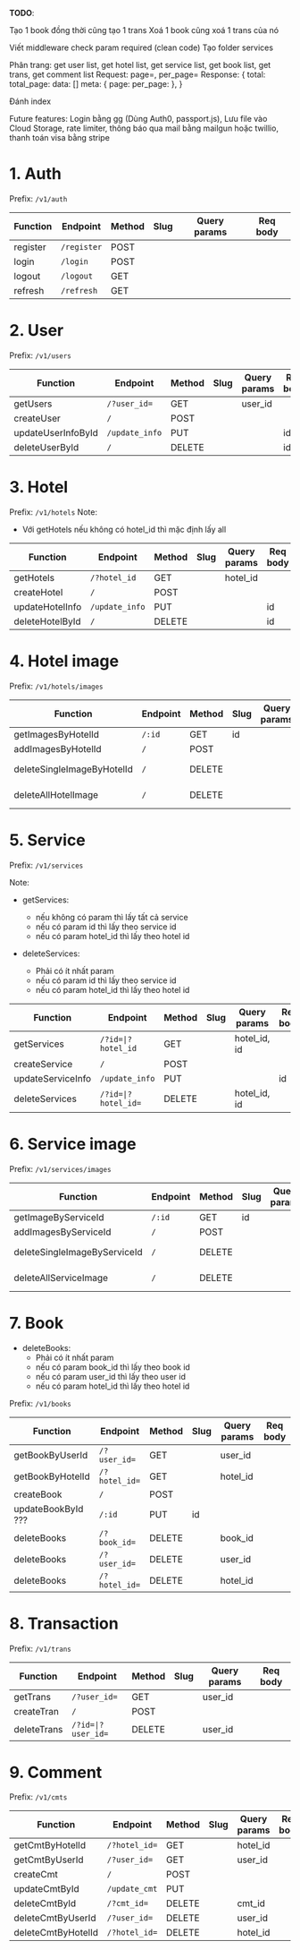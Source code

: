 **TODO**:

Tạo 1 book đồng thời cũng tạo 1 trans
Xoá 1 book cũng xoá 1 trans của nó

Viết middleware check param required (clean code)
Tạo folder services

Phân trang: get user list, get hotel list, get service list, get book list, get trans, get comment list
Request: page=, per_page=
Response: {
total:
total_page:
data: []
meta: {
page:
per_page:
},
}

Đánh index

Future features: Login bằng gg (Dùng Auth0, passport.js), Lưu file vào Cloud Storage, rate limiter, thông báo qua mail bằng mailgun hoặc twillio, thanh toán visa bằng stripe

# 1. Auth

Prefix: `/v1/auth`

| Function | Endpoint    | Method | Slug | Query params | Req body |
| -------- | ----------- | ------ | ---- | ------------ | -------- |
| register | `/register` | POST   |      |              |          |
| login    | `/login`    | POST   |      |              |          |
| logout   | `/logout`   | GET    |      |              |          |
| refresh  | `/refresh`  | GET    |      |              |          |

# 2. User

Prefix: `/v1/users`

| Function           | Endpoint       | Method | Slug | Query params | Req body |
| ------------------ | -------------- | ------ | ---- | ------------ | -------- |
| getUsers           | `/?user_id=`   | GET    |      | user_id      |          |
| createUser         | `/`            | POST   |      |              |          |
| updateUserInfoById | `/update_info` | PUT    |      |              | id       |
| deleteUserById     | `/`            | DELETE |      |              | id       |

# 3. Hotel

Prefix: `/v1/hotels`
Note:

-   Với getHotels nếu không có hotel_id thì mặc định lấy all

| Function        | Endpoint       | Method | Slug | Query params | Req body |
| --------------- | -------------- | ------ | ---- | ------------ | -------- |
| getHotels       | `/?hotel_id`   | GET    |      | hotel_id     |          |
| createHotel     | `/`            | POST   |      |              |          |
| updateHotelInfo | `/update_info` | PUT    |      |              | id       |
| deleteHotelById | `/`            | DELETE |      |              | id       |

# 4. Hotel image

Prefix: `/v1/hotels/images`

| Function                   | Endpoint | Method | Slug | Query params | Req body           |
| -------------------------- | -------- | ------ | ---- | ------------ | ------------------ |
| getImagesByHotelId         | `/:id`   | GET    | id   |              |                    |
| addImagesByHotelId         | `/`      | POST   |      |              | id                 |
| deleteSingleImageByHotelId | `/`      | DELETE |      |              | id, image_name=... |
| deleteAllHotelImage        | `/`      | DELETE |      |              | id, image_name=all |

# 5. Service

Prefix: `/v1/services`

Note:

-   getServices:

    -   nếu không có param thì lấy tất cả service
    -   nếu có param id thì lấy theo service id
    -   nếu có param hotel_id thì lấy theo hotel id

-   deleteServices:
    -   Phải có ít nhất param
    -   nếu có param id thì lấy theo service id
    -   nếu có param hotel_id thì lấy theo hotel id

| Function          | Endpoint            | Method | Slug | Query params | Req body |
| ----------------- | ------------------- | ------ | ---- | ------------ | -------- |
| getServices       | `/?id=\|?hotel_id ` | GET    |      | hotel_id, id |          |
| createService     | `/`                 | POST   |      |              |          |
| updateServiceInfo | `/update_info`      | PUT    |      |              | id       |
| deleteServices    | `/?id=\|?hotel_id=` | DELETE |      | hotel_id, id |          |

# 6. Service image

Prefix: `/v1/services/images`

| Function                     | Endpoint | Method | Slug | Query params | Req body           |
| ---------------------------- | -------- | ------ | ---- | ------------ | ------------------ |
| getImageByServiceId          | `/:id`   | GET    | id   |              |                    |
| addImagesByServiceId         | `/`      | POST   |      |              | id                 |
| deleteSingleImageByServiceId | `/`      | DELETE |      |              | id, image_name=... |
| deleteAllServiceImage        | `/`      | DELETE |      |              | id, image_name=all |

# 7. Book

-   deleteBooks:
    -   Phải có ít nhất param
    -   nếu có param book_id thì lấy theo book id
    -   nếu có param user_id thì lấy theo user id
    -   nếu có param hotel_id thì lấy theo hotel id

Prefix: `/v1/books`

| Function           | Endpoint      | Method | Slug | Query params | Req body |
| ------------------ | ------------- | ------ | ---- | ------------ | -------- |
| getBookByUserId    | `/?user_id=`  | GET    |      | user_id      |          |
| getBookByHotelId   | `/?hotel_id=` | GET    |      | hotel_id     |          |
| createBook         | `/`           | POST   |      |              |          |
| updateBookById ??? | `/:id`        | PUT    | id   |              |          |
| deleteBooks        | `/?book_id=`  | DELETE |      | book_id      |          |
| deleteBooks        | `/?user_id=`  | DELETE |      | user_id      |          |
| deleteBooks        | `/?hotel_id=` | DELETE |      | hotel_id     |          |

# 8. Transaction

Prefix: `/v1/trans`

| Function    | Endpoint           | Method | Slug | Query params | Req body |
| ----------- | ------------------ | ------ | ---- | ------------ | -------- |
| getTrans    | `/?user_id=`       | GET    |      | user_id      |          |
| createTran  | `/`                | POST   |      |              |          |
| deleteTrans | `/?id=\|?user_id=` | DELETE |      | user_id      |          |

# 9. Comment

Prefix: `/v1/cmts`

| Function           | Endpoint      | Method | Slug | Query params | Req body |
| ------------------ | ------------- | ------ | ---- | ------------ | -------- |
| getCmtByHotelId    | `/?hotel_id=` | GET    |      | hotel_id     |          |
| getCmtByUserId     | `/?user_id=`  | GET    |      | user_id      |          |
| createCmt          | `/`           | POST   |      |              |          |
| updateCmtById      | `/update_cmt` | PUT    |      |              |          |
| deleteCmtById      | `/?cmt_id=`   | DELETE |      | cmt_id       |          |
| deleteCmtByUserId  | `/?user_id=`  | DELETE |      | user_id      |          |
| deleteCmtByHotelId | `/?hotel_id=` | DELETE |      | hotel_id     |          |
